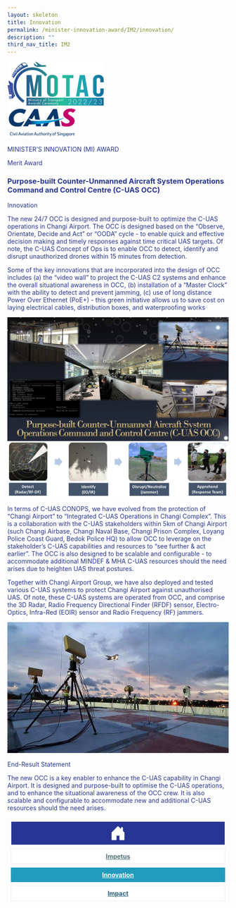 ```yaml
---
layout: skeleton
title: Innovation
permalink: /minister-innovation-award/IM2/innovation/
description: ""
third_nav_title: IM2
---
```

<style type="text/css">
  .text-pri {
    color: #273592;
  }

  .nav-tabs {
    border-bottom: none !important;
    overflow: hidden !important;
  }

  .nav-link {
    margin: 8px !important;
    border-radius: 0px !important;
    font-weight: 700 !important;
    padding: 0.5rem 2.8rem !important;
  }

  .link-home {
    border: 1px solid #eee !important;
    color: #fff !important;
    background: rgb(39, 54, 149) !important;
    display: flex;
    justify-content: center;
    align-items: center;
  }

  .link-project {
    border: 1px solid #eee !important;
    color: rgb(83, 114, 122) !important;
    background-color: #fff !important;
    display: flex;
    justify-content: center;
    align-items: center;
  }

  .link-project.active {
    border: none !important;
    color: #fff !important;
    background: rgb(41, 115, 144) !important;
  }

  .link-solution {
    border: 1px solid #eee !important;
    color: rgb(69, 148, 145) !important;
    background-color: #fff !important;
    display: flex;
    justify-content: center;
    align-items: center;
  }

  .link-solution.active {
    border: none !important;
    color: #fff !important;
    background: rgb(34, 155, 189) !important;
  }

  .link-impact {
    border: 1px solid #eee !important;
    color: rgb(41, 95, 120) !important;
    background-color: #fff !important;
    display: flex;
    justify-content: center;
    align-items: center;
  }

  .link-impact.active {
    border: none !important;
    color: #fff !important;
    background: rgb(10, 91, 142) !important;
  }
</style>
<div class="container-fluid py-5 card-bg text-pri my-5">
  <div class="row">
    <div class="col-sm-12 pt-4 pb-3 text-center">
      <img src="/images/Logos/MOTAC_header.png" alt="motac logo" class="img-fluid" />
    </div>
  </div>
  <div class="row border border-4 border-info">
    <div class="col-sm-4 py-3 text-center d-flex flex-column align-items-center justify-content-center">
      <img src="/images/Logos/CAAS.png" class="img-fluid" alt="CAAS" />
    </div>
    <div class="col-sm-8 py-3 text-center bg-primary d-flex justify-content-center flex-column aligin-items-center">
      <p class="mb-1 text-light font-weight-bold raleway-font"> MINISTER’S INNOVATION (MI) AWARD </p>
      <p class="mb-0 distinguished-award">Merit Award</p>
    </div>
  </div>
  <div class="row">
    <div class="col-12 py-3">
      <h3 class="text-center font-weight-bold"> Purpose-built Counter-Unmanned Aircraft System Operations Command and Control Centre (C-UAS OCC) </h3>
    </div>
    <div class="col-sm-12 text-center py-2 my-2 bg-heading">
      <p class="mb-0 h3 font-weight-bold text-uppercase text-light"> Innovation </p>
    </div>
    <div class="col-sm-12">
      <div class="row py-2">
        <div class="col-sm-8">
          <p> The new 24/7 OCC is designed and purpose-built to optimize the C-UAS operations in Changi Airport. The OCC is designed based on the “Observe, Orientate, Decide and Act” or “OODA” cycle - to enable quick and effective decision making and timely responses against time critical UAS targets. Of note, the C-UAS Concept of Ops is to enable OCC to detect, identify and disrupt unauthorized drones within 15 minutes from detection. </p>
          <p> Some of the key innovations that are incorporated into the design of OCC includes (a) the “video wall” to project the C-UAS C2 systems and enhance the overall situational awareness in OCC, (b) installation of a “Master Clock” with the ability to detect and prevent jamming, (c) use of long distance Power Over Ethernet (PoE+) - this green initiative allows us to save cost on laying electrical cables, distribution boxes, and waterproofing works </p>
        </div>
        <div class="col-sm-4">
          <img src="/images/MI/IM2/C-UAS OCC Iconic Picture.jpg" class="img-fluid border border-primary border-5 mb-3" alt="" />
          <img src="/images/MI/IM2/CUAS workflow.png" class="img-fluid border border-primary border-5" alt="" />
        </div>
        <div class="col-sm-8">
          <p> In terms of C-UAS CONOPS, we have evolved from the protection of “Changi Airport” to “Integrated C-UAS Operations in Changi Complex”. This is a collaboration with the C-UAS stakeholders within 5km of Changi Airport (such Changi Airbase, Changi Naval Base, Changi Prison Complex, Loyang Police Coast Guard, Bedok Police HQ) to allow OCC to leverage on the stakeholder’s C-UAS capabilities and resources to “see further & act earlier”. The OCC is also designed to be scalable and configurable - to accommodate additional MINDEF & MHA C-UAS resources should the need arises due to heighten UAS threat postures. </p>
        </div>
        <div class="col-sm-4"></div>
        <div class="col-sm-8">
          <p> Together with Changi Airport Group, we have also deployed and tested various C-UAS systems to protect Changi Airport against unauthorised UAS. Of note, these C-UAS systems are operated from OCC, and comprise the 3D Radar, Radio Frequency Directional Finder (RFDF) sensor, Electro-Optics, Infra-Red (EOIR) sensor and Radio Frequency (RF) jammers. </p>
        </div>
        <div class="col-sm-4">
          <img src="/images/MI/IM2/The Rafael Drone Dome System.jpg" class="img-fluid border border-primary border-5 mb-3" alt="" />
        </div>
      </div>
    </div>
  </div>
  <div class="row">
    <div class="col-sm-12 text-center py-2 my-2 bg-heading">
      <p class="mb-0 h3 font-weight-bold text-uppercase text-light"> End-Result Statement </p>
    </div>
    <div class="col-sm-12 py-2">
      <p class="mb-0 font-weight-bold text-pri"> The new OCC is a key enabler to enhance the C-UAS capability in Changi Airport. It is designed and purpose-built to optimise the C-UAS operations, and to enhance the situational awareness of the OCC crew. It is also scalable and configurable to accommodate new and additional C-UAS resources should the need arises. </p>
    </div>
  </div>
  <nav>
    <div class="nav nav-tabs nav-fill" id="nav-tab" role="tablist">
      <a class="nav-link text-uppercase link-home text-decoration-none" id="nav-home-tab" href="/minister-innovation-award/IM2/home/">
        <svg xmlns="http://www.w3.org/2000/svg" width="36" height="36" fill="currentColor" class="bi bi-house-door-fill" viewBox="0 0 16 16">
          <path d="M6.5 14.5v-3.505c0-.245.25-.495.5-.495h2c.25 0 .5.25.5.5v3.5a.5.5 0 0 0 .5.5h4a.5.5 0 0 0 .5-.5v-7a.5.5 0 0 0-.146-.354L13 5.793V2.5a.5.5 0 0 0-.5-.5h-1a.5.5 0 0 0-.5.5v1.293L8.354 1.146a.5.5 0 0 0-.708 0l-6 6A.5.5 0 0 0 1.5 7.5v7a.5.5 0 0 0 .5.5h4a.5.5 0 0 0 .5-.5Z" />
        </svg>
      </a>
      <a class="nav-link link-project text-decoration-none" id="nav-project-tab" href="/minister-innovation-award/IM2/impetus/"> Impetus </a>
      <a class="nav-link active link-solution text-decoration-none" id="nav-solution-tab" href="/minister-innovation-award/IM2/innovation/"> Innovation</a>
      <a class="nav-link link-impact text-decoration-none" id="nav-impact-tab" href="/minister-innovation-award/IM2/impact/"> Impact</a>
    </div>
  </nav>
</div>